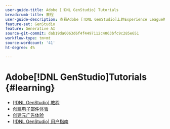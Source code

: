 ```yaml
---
user-guide-title: Adobe [!DNL GenStudio] Tutorials
breadcrumb-title: 教程
user-guide-description: 查看Adobe [!DNL GenStudio]上的Experience League教程，这是一个端到端解决方案，可通过创作AI和智能自动化来加速和简化内容供应链。
feature-set: GenStudio
feature: Generative AI
source-git-commit: dab19da0063d6f4f4497112c4063bfc9c285e651
workflow-type: tm+mt
source-wordcount: '41'
ht-degree: 4%

---
```



# Adobe[!DNL GenStudio]Tutorials {#learning}

+ [[!DNL GenStudio] 教程](tutorials.md)
+ [创建电子邮件体验](create-email-experience.md)
+ [创建元广告体验](create-meta-ad.md)
+ [[!DNL GenStudio] 用户指南](https://experienceleague.adobe.com/docs/genstudio/user-guide/home.html)
